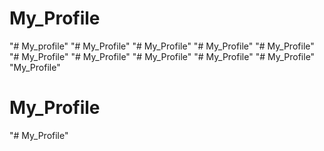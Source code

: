 # My_Profile
"# My_profile" 
"# My_Profile" 
"# My_Profile" 
"# My_Profile" 
"# My_Profile" 
"# My_Profile" 
"# My_Profile" 
"# My_Profile" 
"# My_Profile" 
"# My_Profile" 
"My_Profile" 
# My_Profile
"# My_Profile" 
